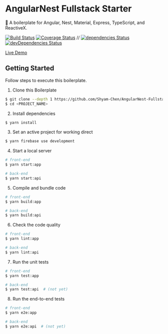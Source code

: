 # AngularNest Fullstack Starter

:tiger: A boilerplate for Angular, Nest, Material, Express, TypeScript, and ReactiveX.

[![Build Status](https://img.shields.io/circleci/project/Shyam-Chen/AngularNest-Fullstack-Starter/master.svg)](https://circleci.com/gh/Shyam-Chen/AngularNest-Fullstack-Starter)
[![Coverage Status](https://img.shields.io/codecov/c/github/Shyam-Chen/AngularNest-Fullstack-Starter/master.svg)](https://codecov.io/gh/Shyam-Chen/AngularNest-Fullstack-Starter)
 //
[![dependencies Status](https://david-dm.org/Shyam-Chen/AngularNest-Fullstack-Starter/status.svg)](https://david-dm.org/Shyam-Chen/AngularNest-Fullstack-Starter)
[![devDependencies Status](https://david-dm.org/Shyam-Chen/AngularNest-Fullstack-Starter/dev-status.svg)](https://david-dm.org/Shyam-Chen/AngularNest-Fullstack-Starter?type=dev)

[Live Demo](https://angularnest-by-example.firebaseapp.com/)

## Getting Started

Follow steps to execute this boilerplate.

1. Clone this Boilerplate

```bash
$ git clone --depth 1 https://github.com/Shyam-Chen/AngularNest-Fullstack-Starter <PROJECT_NAME>
$ cd <PROJECT_NAME>
```

2. Install dependencies

```bash
$ yarn install
```

3. Set an active project for working direct

```bash
$ yarn firebase use development
```

4. Start a local server

```bash
# front-end
$ yarn start:app

# back-end
$ yarn start:api
```

5. Compile and bundle code

```bash
# front-end
$ yarn build:app

# back-end
$ yarn build:api
```

6. Check the code quality

```bash
# front-end
$ yarn lint:app

# back-end
$ yarn lint:api
```

7. Run the unit tests

```bash
# front-end
$ yarn test:app

# back-end
$ yarn test:api  # (not yet)
```

8. Run the end-to-end tests

```bash
# front-end
$ yarn e2e:app

# back-end
$ yarn e2e:api  # (not yet)
```

